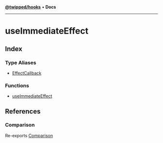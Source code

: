 [**@twipped/hooks**](../README.md) • **Docs**

***

# useImmediateEffect

## Index

### Type Aliases

- [EffectCallback](type-aliases/EffectCallback.md)

### Functions

- [useImmediateEffect](functions/useImmediateEffect.md)

## References

### Comparison

Re-exports [Comparison](../useAsyncEffect/type-aliases/Comparison.md)
